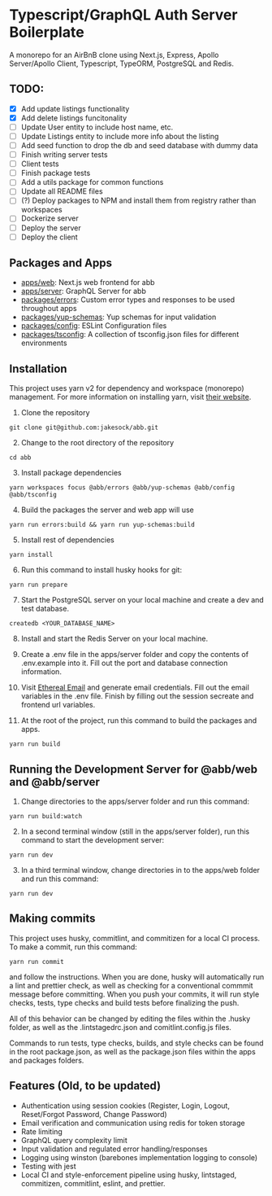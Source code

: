 # Typescript/GraphQL Auth Server Boilerplate

A monorepo for an AirBnB clone using Next.js, Express, Apollo Server/Apollo Client, Typescript, TypeORM, PostgreSQL and Redis.

## TODO:

- [x] Add update listings functionality
- [x] Add delete listings funcitonality
- [ ] Update User entity to include host name, etc.
- [ ] Update Listings entity to include more info about the listing
- [ ] Add seed function to drop the db and seed database with dummy data
- [ ] Finish writing server tests
- [ ] Client tests
- [ ] Finish package tests
- [ ] Add a utils package for common functions
- [ ] Update all README files
- [ ] (?) Deploy packages to NPM and install them from registry rather than workspaces
- [ ] Dockerize server
- [ ] Deploy the server
- [ ] Deploy the client

## Packages and Apps

- [apps/web](https://github.com/jakesock/abb/tree/main/apps/server#readme): Next.js web frontend for abb
- [apps/server](https://github.com/jakesock/abb/tree/main/apps/server#readme): GraphQL Server for abb
- [packages/errors](https://github.com/jakesock/abb/tree/main/packages/errors#readme): Custom error types and responses to be used throughout apps
- [packages/yup-schemas](https://github.com/jakesock/abb/tree/main/packages/yup-schemas#readme): Yup schemas for input validation
- [packages/config](https://github.com/jakesock/abb/tree/main/packages/config#readme): ESLint Configuration files
- [packages/tsconfig](https://github.com/jakesock/abb/tree/main/packages/tsconfig#readme): A collection of tsconfig.json files for different environments

## Installation

This project uses yarn v2 for dependency and workspace (monorepo) management. For more information on installing yarn, visit [their website](https://yarnpkg.com/getting-started/install).

1. Clone the repository

```
git clone git@github.com:jakesock/abb.git
```

2. Change to the root directory of the repository

```
cd abb
```

3. Install package dependencies

```
yarn workspaces focus @abb/errors @abb/yup-schemas @abb/config @abb/tsconfig
```

4. Build the packages the server and web app will use

```
yarn run errors:build && yarn run yup-schemas:build
```

5. Install rest of dependencies

```
yarn install
```

6. Run this command to install husky hooks for git:

```
yarn run prepare
```

7. Start the PostgreSQL server on your local machine and create a dev and test database.

```
createdb <YOUR_DATABASE_NAME>
```

8. Install and start the Redis Server on your local machine.

9. Create a .env file in the apps/server folder and copy the contents of .env.example into it. Fill out the port and database connection information.

10. Visit [Ethereal Email](https://ethereal.email) and generate email credentials. Fill out the email variables in the .env file. Finish by filling out the session secreate and frontend url variables.

11. At the root of the project, run this command to build the packages and apps.

```
yarn run build
```

## Running the Development Server for @abb/web and @abb/server

1. Change directories to the apps/server folder and run this command:

```
yarn run build:watch
```

2. In a second terminal window (still in the apps/server folder), run this command to start the development server:

```
yarn run dev
```

3. In a third terminal window, change directories in to the apps/web folder and run this command:

```
yarn run dev
```

## Making commits

This project uses husky, commitlint, and commitizen for a local CI process. To make a commit, run this command:

```
yarn run commit
```

and follow the instructions. When you are done, husky will automatically run a lint and prettier check, as well as checking for a conventional commmit message before committing. When you push your commits, it will run style checks, tests, type checks and build tests before finalizing the push.

All of this behavior can be changed by editing the files within the .husky folder, as well as the .lintstagedrc.json and comitlint.config.js files.

Commands to run tests, type checks, builds, and style checks can be found in the root package.json, as well as the package.json files within the apps and packages folders.

## Features (Old, to be updated)

- Authentication using session cookies (Register, Login, Logout, Reset/Forgot Password, Change Password)
- Email verification and communication using redis for token storage
- Rate limiting
- GraphQL query complexity limit
- Input validation and regulated error handling/responses
- Logging using winston (barebones implementation logging to console)
- Testing with jest
- Local CI and style-enforcement pipeline using husky, lintstaged, commitizen, commitlint, eslint, and prettier.
